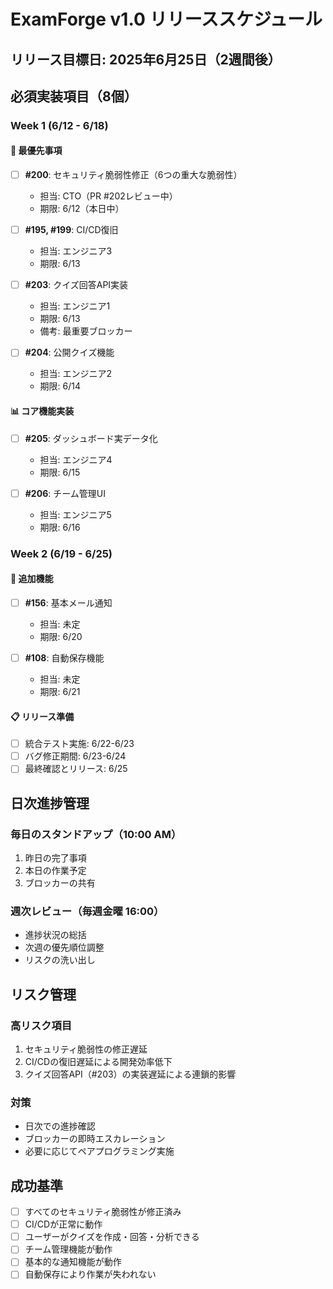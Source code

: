 # ExamForge v1.0 リリーススケジュール

## リリース目標日: 2025年6月25日（2週間後）

## 必須実装項目（8個）

### Week 1 (6/12 - 6/18)

#### 🚨 最優先事項
- [ ] **#200**: セキュリティ脆弱性修正（6つの重大な脆弱性）
  - 担当: CTO（PR #202レビュー中）
  - 期限: 6/12（本日中）

- [ ] **#195, #199**: CI/CD復旧
  - 担当: エンジニア3
  - 期限: 6/13

- [ ] **#203**: クイズ回答API実装
  - 担当: エンジニア1
  - 期限: 6/13
  - 備考: 最重要ブロッカー

- [ ] **#204**: 公開クイズ機能
  - 担当: エンジニア2
  - 期限: 6/14

#### 📊 コア機能実装
- [ ] **#205**: ダッシュボード実データ化
  - 担当: エンジニア4
  - 期限: 6/15

- [ ] **#206**: チーム管理UI
  - 担当: エンジニア5
  - 期限: 6/16

### Week 2 (6/19 - 6/25)

#### 🔧 追加機能
- [ ] **#156**: 基本メール通知
  - 担当: 未定
  - 期限: 6/20

- [ ] **#108**: 自動保存機能
  - 担当: 未定
  - 期限: 6/21

#### 📋 リリース準備
- [ ] 統合テスト実施: 6/22-6/23
- [ ] バグ修正期間: 6/23-6/24
- [ ] 最終確認とリリース: 6/25

## 日次進捗管理

### 毎日のスタンドアップ（10:00 AM）
1. 昨日の完了事項
2. 本日の作業予定
3. ブロッカーの共有

### 週次レビュー（毎週金曜 16:00）
- 進捗状況の総括
- 次週の優先順位調整
- リスクの洗い出し

## リスク管理

### 高リスク項目
1. セキュリティ脆弱性の修正遅延
2. CI/CDの復旧遅延による開発効率低下
3. クイズ回答API（#203）の実装遅延による連鎖的影響

### 対策
- 日次での進捗確認
- ブロッカーの即時エスカレーション
- 必要に応じてペアプログラミング実施

## 成功基準
- [ ] すべてのセキュリティ脆弱性が修正済み
- [ ] CI/CDが正常に動作
- [ ] ユーザーがクイズを作成・回答・分析できる
- [ ] チーム管理機能が動作
- [ ] 基本的な通知機能が動作
- [ ] 自動保存により作業が失われない